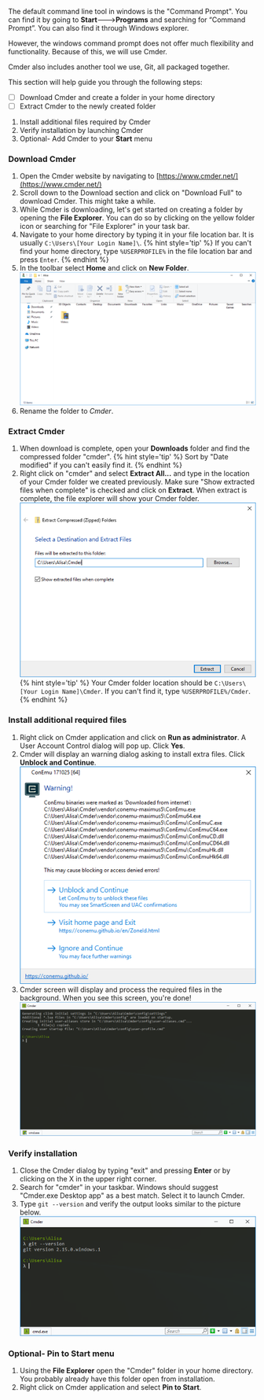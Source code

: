 The default command line tool in windows is the "Command Prompt". You can find it by going to **Start**🡒**Programs** and searching for “Command Prompt”. You can also find it through Windows explorer. 

However, the windows command prompt does not offer much flexibility and functionality. Because of this, we will use Cmder. 

Cmder also includes another tool we use, Git, all packaged together. 

This section will help guide you through the following steps:
- [ ] Download Cmder and create a folder in your home directory
- [ ] Extract Cmder to the newly created folder
1. Install additional files required by Cmder
1. Verify installation by launching Cmder
1. Optional- Add Cmder to your **Start** menu 


### Download Cmder
1. Open the Cmder website by navigating to [https://www.cmder.net/](https://www.cmder.net/)
1. Scroll down to the Download section and click on "Download Full" to download Cmder. This might take a while.
1. While Cmder is downloading, let's get started on creating a folder by opening the **File Explorer**. You can do so by clicking on the yellow folder icon or searching for "File Explorer" in your task bar.
1. Navigate to your home directory by typing it in your file location bar. It is usually `C:\Users\[Your Login Name]\`. 
{% hint style='tip' %}
If you can't find your home directory, type `%USERPROFILE%` in the file location bar and press `Enter`.
{% endhint %}
1. In the toolbar select **Home** and click on **New Folder**.
![](assets/create-new-folder.PNG)
1. Rename the folder to _Cmder_.


### Extract Cmder 
1. When download is complete, open your **Downloads** folder and find the compressed folder "cmder".
{% hint style='tip' %}
Sort by "Date modified" if you can't easily find it.
{% endhint %}
1. Right click on "cmder" and select **Extract All...** and type in the location of your Cmder folder we created previously. Make sure "Show extracted files when complete" is checked and click on **Extract**. When extract is complete, the file explorer will show your Cmder folder.
![](assets/extract-to-destination.PNG)
{% hint style='tip' %}
Your Cmder folder location should be `C:\Users\[Your Login Name]\Cmder`. If you can't find it, type `%USERPROFILE%/Cmder`.
{% endhint %}


### Install additional required files
1.  Right click on Cmder application and click on **Run as administrator**. A User Account Control dialog will pop up. Click **Yes**.
1. Cmder will display an warning dialog asking to install extra files. Click **Unblock and Continue**.
![](assets/conemu-install.PNG)
1. Cmder screen will display and process the required files in the background. When you see this screen, you're done!
![](assets/cmder-install-complete.PNG)


### Verify installation
1. Close the Cmder dialog by typing "exit" and pressing **Enter** or by clicking on the X in the upper right corner.
1. Search for "cmder" in your taskbar. Windows should suggest "Cmder.exe Desktop app" as a best match. Select it to launch Cmder.
1. Type `git --version` and verify the output looks similar to the picture below.
![](assets/command-line/verify-git-installed.PNG)


### Optional- Pin to Start menu
1. Using the **File Explorer** open the "Cmder" folder in your home directory. You probably already have this folder open from installation.
1. Right click on Cmder application and select **Pin to Start**.

